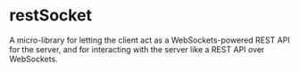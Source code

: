 restSocket
==========

A micro-library for letting the client act as a WebSockets-powered REST API for the server, and for interacting with the server like a REST API over WebSockets.
